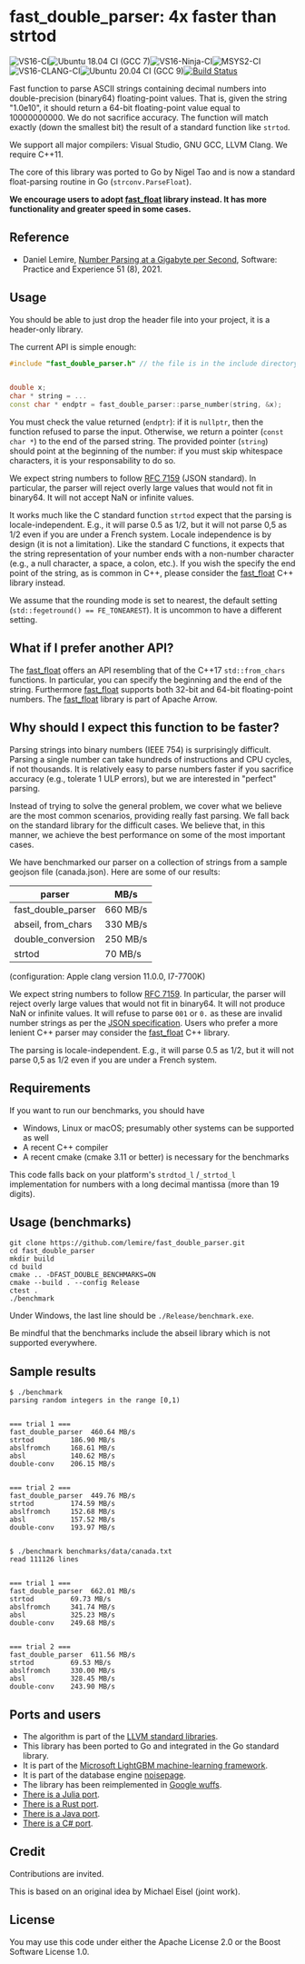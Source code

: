 # fast_double_parser: 4x faster than strtod
![VS16-CI](https://github.com/lemire/fast_double_parser/workflows/VS16-CI/badge.svg)![Ubuntu 18.04 CI (GCC 7)](https://github.com/lemire/fast_double_parser/workflows/Ubuntu%2018.04%20CI%20(GCC%207)/badge.svg)![VS16-Ninja-CI](https://github.com/lemire/fast_double_parser/workflows/VS16-Ninja-CI/badge.svg)![MSYS2-CI](https://github.com/lemire/fast_double_parser/workflows/MSYS2-CI/badge.svg)![VS16-CLANG-CI](https://github.com/lemire/fast_double_parser/workflows/VS16-CLANG-CI/badge.svg)![Ubuntu 20.04 CI (GCC 9)](https://github.com/lemire/fast_double_parser/workflows/Ubuntu%2020.04%20CI%20(GCC%209)/badge.svg)[![Build Status](https://api.cirrus-ci.com/github/lemire/fast_double_parser.svg)](https://cirrus-ci.com/github/lemire/fast_double_parser)


Fast function to parse ASCII strings containing decimal numbers into double-precision (binary64) floating-point values.  That is, given the string "1.0e10", it should return a 64-bit floating-point value equal to 10000000000. We do not sacrifice accuracy. The function will match exactly (down the smallest bit) the result of a standard function like `strtod`.

We support all major compilers: Visual Studio, GNU GCC, LLVM Clang. We require C++11.

The core of this library was ported to Go by Nigel Tao and is now a standard float-parsing routine in Go (`strconv.ParseFloat`). 




**We encourage users to adopt [fast_float](https://github.com/fastfloat/fast_float) library instead. It has more functionality and greater speed in some cases.**


## Reference

- Daniel Lemire, [Number Parsing at a Gigabyte per Second](https://arxiv.org/abs/2101.11408), Software: Practice and Experience 51 (8), 2021.



## Usage

You should be able to just drop  the header file into your project, it is a header-only library.


The current API is simple enough:

```C++
#include "fast_double_parser.h" // the file is in the include directory


double x;
char * string = ...
const char * endptr = fast_double_parser::parse_number(string, &x);
```

You must check the value returned (`endptr`): if it is `nullptr`, then the function refused to parse the input.
Otherwise, we return a pointer (`const char *`) to the end of the parsed string. The provided
pointer (`string`) should point at the beginning of the number: if you must skip whitespace characters,
it is your responsability to do so.


We expect string numbers to follow [RFC 7159](https://tools.ietf.org/html/rfc7159) (JSON standard). In particular,
the parser will reject overly large values that would not fit in binary64. It will not accept
NaN or infinite values.

It works much like the C standard function `strtod` expect that the parsing is locale-independent. E.g., it will parse 0.5 as 1/2, but it will not parse 0,5 as
1/2 even if you are under a French system. Locale independence is by design (it is not a limitation). Like the standard C functions, it expects that the string
representation of your number ends with a non-number character (e.g., a null character, a space, a colon, etc.). If you wish the specify the end point of the string, as is common in C++, please consider the [fast_float](https://github.com/lemire/fast_float) C++ library instead.


We assume that the rounding mode is set to nearest, the default setting (`std::fegetround() == FE_TONEAREST`). It is uncommon to have a different setting.

## What if I prefer another API?

The [fast_float](https://github.com/lemire/fast_float) offers an API resembling that of the C++17 `std::from_chars` functions. In particular, you can specify the beginning and the end of the string.
Furthermore [fast_float](https://github.com/lemire/fast_float) supports both 32-bit and 64-bit floating-point numbers. The  [fast_float](https://github.com/lemire/fast_float) library is part of Apache Arrow.

## Why should I expect this function to be faster?

Parsing strings into binary numbers (IEEE 754) is surprisingly difficult. Parsing a single number can take hundreds of instructions and CPU cycles, if not thousands. It is relatively easy to parse numbers faster if you sacrifice accuracy (e.g., tolerate 1 ULP errors), but we are interested in "perfect" parsing.

Instead of trying to solve the general problem, we cover what we believe are the most common scenarios, providing really fast parsing. We fall back on the standard library for the difficult cases. We believe that, in this manner, we achieve the best performance on some of the most important cases.

We have benchmarked our parser on a collection of strings from a sample geojson file (canada.json). Here are some of our results:


| parser                                | MB/s |
| ------------------------------------- | ---- |
| fast_double_parser                    | 660 MB/s  |
| abseil, from_chars                    | 330 MB/s |
| double_conversion                     | 250 MB/s |
| strtod                    | 70 MB/s |

(configuration: Apple clang version 11.0.0, I7-7700K)

We expect string numbers to follow [RFC 7159](https://tools.ietf.org/html/rfc7159). In particular,
the parser will reject overly large values that would not fit in binary64. It will not produce
NaN or infinite values. It will refuse to parse `001` or `0.` as these are invalid number strings as
per the [JSON specification](https://tools.ietf.org/html/rfc7159). Users who prefer a more
lenient C++ parser may consider the [fast_float](https://github.com/lemire/fast_float) C++ library.

The parsing is locale-independent. E.g., it will parse 0.5 as 1/2, but it will not parse 0,5 as
1/2 even if you are under a French system.


## Requirements


If you want to run our benchmarks, you should have

- Windows, Linux or macOS; presumably other systems can be supported as well
- A recent C++ compiler
- A recent cmake (cmake 3.11 or better) is necessary for the benchmarks

This code falls back on your platform's `strdtod_l` /`_strtod_l` implementation for numbers with a long decimal mantissa (more than 19 digits).

## Usage (benchmarks)

```
git clone https://github.com/lemire/fast_double_parser.git
cd fast_double_parser
mkdir build
cd build
cmake .. -DFAST_DOUBLE_BENCHMARKS=ON
cmake --build . --config Release  
ctest .
./benchmark
```
Under Windows, the last line should be `./Release/benchmark.exe`.

Be mindful that the benchmarks include the abseil library which is not supported everywhere.

## Sample results


```
$ ./benchmark
parsing random integers in the range [0,1)


=== trial 1 ===
fast_double_parser  460.64 MB/s
strtod         186.90 MB/s
abslfromch     168.61 MB/s
absl           140.62 MB/s
double-conv    206.15 MB/s


=== trial 2 ===
fast_double_parser  449.76 MB/s
strtod         174.59 MB/s
abslfromch     152.68 MB/s
absl           157.52 MB/s
double-conv    193.97 MB/s


```

```
$ ./benchmark benchmarks/data/canada.txt
read 111126 lines


=== trial 1 ===
fast_double_parser  662.01 MB/s
strtod         69.73 MB/s
abslfromch     341.74 MB/s
absl           325.23 MB/s
double-conv    249.68 MB/s


=== trial 2 ===
fast_double_parser  611.56 MB/s
strtod         69.53 MB/s
abslfromch     330.00 MB/s
absl           328.45 MB/s
double-conv    243.90 MB/s
```


## Ports and users

- The algorithm is part of the [LLVM standard libraries](https://github.com/llvm/llvm-project/commit/87c016078ad72c46505461e4ff8bfa04819fe7ba). 
- This library has been ported to Go and integrated in the Go standard library.
- It is part of the [Microsoft LightGBM machine-learning framework](https://github.com/microsoft/LightGBM).
- It is part of the database engine [noisepage](https://github.com/cmu-db/noisepage).
- The library has been reimplemented in [Google wuffs](https://github.com/google/wuffs/).
- [There is a Julia port](https://github.com/JuliaData/Parsers.jl).
- [There is a Rust port](https://github.com/ezrosent/frawk/tree/master/src/runtime/float_parse).
- [There is a Java port](https://github.com/wrandelshofer/FastDoubleParser).
- [There is a C# port](https://github.com/CarlVerret/csFastFloat).

## Credit

Contributions are invited.

This is based on an original idea by Michael Eisel (joint work).

## License

You may use this code under either the Apache License 2.0 or
the Boost Software License 1.0.
